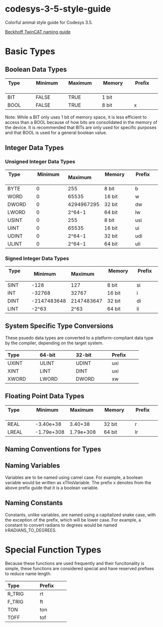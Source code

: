 # codesys-3-5-style-guide
Colorful animal style guide for Codesys 3.5.  

[Beckhoff TwinCAT naming guide](https://infosys.beckhoff.com/english.php?content=../content/1033/tc3_plc_intro/3146718603.html)

# Basic Types

## Boolean Data Types

| Type &nbsp; &nbsp; &nbsp; &nbsp; &nbsp; &nbsp; | Minimum &nbsp; &nbsp; &nbsp; | Maximum &nbsp; &nbsp; &nbsp; | Memory &nbsp; &nbsp; &nbsp; &nbsp; | Prefix &nbsp; &nbsp; &nbsp; &nbsp; |
| ------------- | ------------- | ------------- | ------------- | ------------- |
| BIT           | FALSE         | TRUE          | 1 bit         |               |
| BOOL          | FALSE         | TRUE          | 8 bit         | x             |

Note: While a BIT only uses 1 bit of memory space, it is less efficient to access than a BOOL because of how bits are consolidated in the memory of the device.  It is recommended that BITs are only used for specific purposes and that BOOL is used for a general boolean value.  
 
 ## Integer Data Types
 
 ### Unsigned Integer Data Types
 | Type &nbsp; &nbsp; &nbsp; &nbsp; &nbsp; &nbsp; | Minimum &nbsp; &nbsp; &nbsp; | Maximum &nbsp; &nbsp; &nbsp; | Memory &nbsp; &nbsp; &nbsp; &nbsp; | Prefix &nbsp; &nbsp; &nbsp; &nbsp; |
| ------------- | ------------- | ------------- | ------------- | ------------- |
| BYTE         | 0              | 255           | 8 bit         |            b |
| WORD         | 0              | 65535         | 16 bit        |            w |
| DWORD        | 0              | 4294967295    | 32 bit        |           dw |
| LWORD        | 0              | 2^64-1        | 64 bit        |           lw |
| USINT        | 0              | 255           | 8 bit         |          usi |
| UINT         | 0              | 65535         | 16 bit        |           ui |
| UDINT        | 0              | 2^64-1        | 32 bit        |          udi |
| ULINT        | 0              | 2^64-1        | 64 bit        |          uli |

### Signed Integer Data Types

| Type &nbsp; &nbsp; &nbsp; &nbsp; &nbsp; &nbsp; | Minimum &nbsp; &nbsp; &nbsp; | Maximum &nbsp; &nbsp; &nbsp; | Memory &nbsp; &nbsp; &nbsp; &nbsp; | Prefix &nbsp; &nbsp; &nbsp; &nbsp; |
| ------------- | ------------- | ------------- | ------------- | ------------- |
| SINT          | -128          | 127           | 8 bit         | si            |
| INT           | -32768        | 32767         | 16 bit        | i             |
| DINT          | -2147483648   | 2147483647    | 32 bit        | di            |
| LINT          | -2^63         | 2^63          | 64 bit        | li            |

## System Specific Type Conversions

These psuedo data types are converted to a platform-compliant data type by the compiler, depending on the target system.  

| Type &nbsp; &nbsp; &nbsp; &nbsp; &nbsp; &nbsp; | 64-bit &nbsp; &nbsp; &nbsp; &nbsp; &nbsp; &nbsp; | 32-bit &nbsp; &nbsp; &nbsp; &nbsp; &nbsp; &nbsp; | Prefix &nbsp; &nbsp; &nbsp; &nbsp; |
| ------------- | ------------- | ------------- | ------------- |
| UXINT         | ULINT         | UDINT         | uxi           |
| XINT          | LINT          | DINT          | uxi           |
| XWORD         | LWORD         | DWORD         | xw            |

## Floating Point Data Types

| Type &nbsp; &nbsp; &nbsp; &nbsp; &nbsp; &nbsp; | Minimum &nbsp; &nbsp; &nbsp; | Maximum &nbsp; &nbsp; &nbsp; | Memory &nbsp; &nbsp; &nbsp; &nbsp; | Prefix &nbsp; &nbsp; &nbsp; &nbsp; |
| ------------- | ------------- | ------------- | ------------- | ------------- |
| REAL          | -3.40e+38     | 3.40+38       | 32 bit        | r             |
| LREAL         | -1.79e+308    | 1.79e+308     | 64 bit        | lr            |

## Naming Conventions for Types

## Naming Variables

Variables are to be named using camel case.  For example, a boolean variable would be written as xThisVariable.  The prefix x denotes from the above prefix guide that it is a boolean variable.  

## Naming Constants

Constants, unlike variables, are named using a capitalized snake case, with the exception of the prefix, which will be lower case.  For example, a constant to convert radians to degrees would be named lrRADIANS_TO_DEGREES.  

# Special Function Types

Because these functions are used frequently and their funcitonality is simple, these functions are considered special and have reserved prefixes to reduce name length.  

| Type &nbsp; &nbsp; &nbsp; &nbsp; &nbsp; &nbsp; | Prefix &nbsp; &nbsp; &nbsp; &nbsp; |
| ------------- | ------------- | 
| R_TRIG        | rt            |
| F_TRIG        | ft            | 
| TON           | ton           | 
| TOFF          | tof           |

